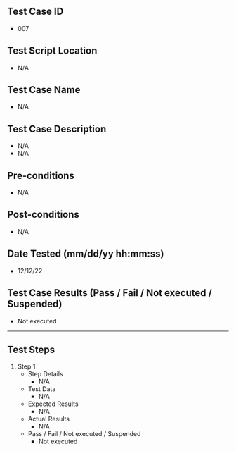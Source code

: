 ## Test Case ID
* 007
## Test Script Location
* N/A
## Test Case Name
* N/A
## Test Case Description
* N/A
* N/A
## Pre-conditions
* N/A
## Post-conditions
* N/A
## Date Tested (mm/dd/yy hh:mm:ss)
* 12/12/22
## Test Case Results (Pass / Fail / Not executed / Suspended)
* Not executed
---
## Test Steps
1. Step 1
	* Step Details
		* N/A
	* Test Data
		* N/A
	* Expected Results
		* N/A
	* Actual Results
		* N/A
	* Pass / Fail / Not executed / Suspended
		* Not executed
